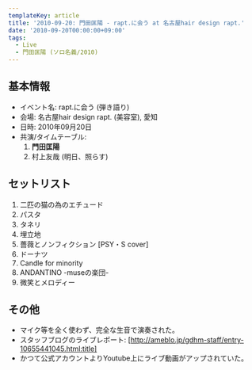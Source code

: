 ```yaml
---
templateKey: article
title: '2010-09-20: 門田匡陽 - rapt.に会う at 名古屋hair design rapt.'
date: '2010-09-20T00:00:00+09:00'
tags:
  - Live
  - 門田匡陽 (ソロ名義/2010)
---
```

## 基本情報

* イベント名: rapt.に会う (弾き語り)
* 会場: 名古屋hair design rapt. (美容室), 愛知
* 日時: 2010年09月20日
* 共演/タイムテーブル:
   1. **門田匡陽**
   1. 村上友哉 (明日、照らす)

## セットリスト

1. 二匹の猫の為のエチュード
1. パスタ
1. タネリ
1. 埋立地
1. 薔薇とノンフィクション [PSY・S cover]
1. ドーナツ
1. Candle for minority
1. ANDANTINO -museの楽団-
1. 微笑とメロディー

## その他

* マイク等を全く使わず、完全な生音で演奏された。
* スタッフブログのライブレポート: [http://ameblo.jp/gdhm-staff/entry-10655441045.html:title]
* かつて公式アカウントよりYoutube上にライブ動画がアップされていた。
